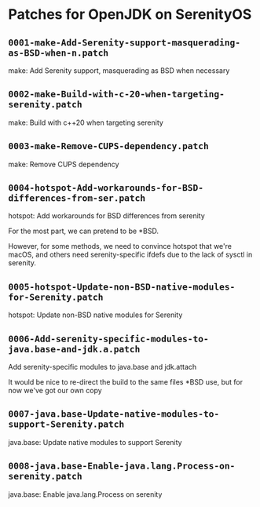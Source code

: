 # Patches for OpenJDK on SerenityOS

## `0001-make-Add-Serenity-support-masquerading-as-BSD-when-n.patch`

make: Add Serenity support, masquerading as BSD when necessary


## `0002-make-Build-with-c-20-when-targeting-serenity.patch`

make: Build with c++20 when targeting serenity


## `0003-make-Remove-CUPS-dependency.patch`

make: Remove CUPS dependency


## `0004-hotspot-Add-workarounds-for-BSD-differences-from-ser.patch`

hotspot: Add workarounds for BSD differences from serenity

For the most part, we can pretend to be *BSD.

However, for some methods, we need to convince hotspot that we're macOS,
and others need serenity-specific ifdefs due to the lack of sysctl in
serenity.


## `0005-hotspot-Update-non-BSD-native-modules-for-Serenity.patch`

hotspot: Update non-BSD native modules for Serenity


## `0006-Add-serenity-specific-modules-to-java.base-and-jdk.a.patch`

Add serenity-specific modules to java.base and jdk.attach

It would be nice to re-direct the build to the same files *BSD use, but
for now we've got our own copy


## `0007-java.base-Update-native-modules-to-support-Serenity.patch`

java.base: Update native modules to support Serenity


## `0008-java.base-Enable-java.lang.Process-on-serenity.patch`

java.base: Enable java.lang.Process on serenity


